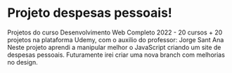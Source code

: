 ﻿# Projeto despesas pessoais!
Projetos do curso Desenvolvimento Web Completo 2022 - 20 cursos + 20 projetos na plataforma Udemy, com o auxilio do professor: Jorge Sant Ana
Neste projeto aprendi a manipular melhor o JavaScript criando um site de despesas pessoais.
Futuramente irei criar uma nova branch com melhorias no design. 
